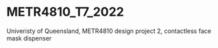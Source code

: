 # METR4810_T7_2022
Univeristy of Queensland, METR4810 design project 2, contactless face mask dispenser
